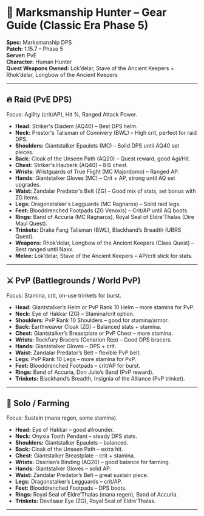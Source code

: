 # 🏹 Marksmanship Hunter – Gear Guide (Classic Era Phase 5)

**Spec:** Marksmanship DPS  
**Patch:** 1.15.7 – Phase 5  
**Server:** PvE  
**Character:** Human Hunter  
**Quest Weapons Owned:** Lok’delar, Stave of the Ancient Keepers + Rhok’delar, Longbow of the Ancient Keepers  

---

## 🔥 Raid (PvE DPS)

Focus: Agility (crit/AP), Hit %, Ranged Attack Power.  

- **Head:** Striker's Diadem (AQ40) – Best DPS helm.  
- **Neck:** Prestor's Talisman of Connivery (BWL) – High crit, perfect for raid DPS.  
- **Shoulders:** Giantstalker Epaulets (MC) – Solid DPS until AQ40 set pieces.  
- **Back:** Cloak of the Unseen Path (AQ20) – Quest reward, good Agi/Hit.  
- **Chest:** Striker's Hauberk (AQ40) – BiS chest.  
- **Wrists:** Wristguards of True Flight (MC Majordomo) – Ranged AP.  
- **Hands:** Giantstalker Gloves (MC) – Crit + AP, strong until AQ set upgrades.  
- **Waist:** Zandalar Predator's Belt (ZG) – Good mix of stats, set bonus with ZG items.  
- **Legs:** Dragonstalker's Legguards (MC Ragnaros) – Solid raid legs.  
- **Feet:** Blooddrenched Footpads (ZG Venoxis) – Crit/AP until AQ boots.  
- **Rings:** Band of Accuria (MC Ragnaros), Royal Seal of Eldre'Thalas (Dire Maul Quest).  
- **Trinkets:** Drake Fang Talisman (BWL), Blackhand’s Breadth (UBRS Quest).  
- **Weapons:** Rhok’delar, Longbow of the Ancient Keepers (Class Quest) – Best ranged until Naxx.  
- **Melee:** Lok’delar, Stave of the Ancient Keepers – AP/crit stick for stats.  

---

## ⚔️ PvP (Battlegrounds / World PvP)

Focus: Stamina, crit, on-use trinkets for burst.  

- **Head:** Giantstalker’s Helm or PvP Rank 10 Helm – more stamina for PvP.  
- **Neck:** Eye of Hakkar (ZG) – Stamina/crit option.  
- **Shoulders:** PvP Rank 10 Shoulders – good for stamina/armor.  
- **Back:** Earthweaver Cloak (ZG) – Balanced stats + stamina.  
- **Chest:** Giantstalker’s Breastplate or PvP Chest – more stamina.  
- **Wrists:** Rockfury Bracers (Cenarion Rep) – Good DPS bracers.  
- **Hands:** Giantstalker Gloves – DPS + crit.  
- **Waist:** Zandalar Predator’s Belt – flexible PvP belt.  
- **Legs:** PvP Rank 10 Legs – more stamina for PvP.  
- **Feet:** Blooddrenched Footpads – crit/AP for burst.  
- **Rings:** Band of Accuria, Don Julio’s Band (PvP reward).  
- **Trinkets:** Blackhand’s Breadth, Insignia of the Alliance (PvP trinket).  

---

## 🐺 Solo / Farming

Focus: Sustain (mana regen, some stamina).  

- **Head:** Eye of Hakkar – good allrounder.  
- **Neck:** Onyxia Tooth Pendant – steady DPS stats.  
- **Shoulders:** Giantstalker Epaulets – balanced.  
- **Back:** Cloak of the Unseen Path – extra hit.  
- **Chest:** Giantstalker Breastplate – crit + stamina.  
- **Wrists:** Ossirian’s Binding (AQ20) – good balance for farming.  
- **Hands:** Giantstalker Gloves – solid AP.  
- **Waist:** Zandalar Predator’s Belt – great sustain piece.  
- **Legs:** Dragonstalker’s Legguards – crit/AP.  
- **Feet:** Blooddrenched Footpads – DPS boots.  
- **Rings:** Royal Seal of Eldre’Thalas (mana regen), Band of Accuria.  
- **Trinkets:** Devilsaur Eye (ZG), Royal Seal of Eldre’Thalas.  

---
